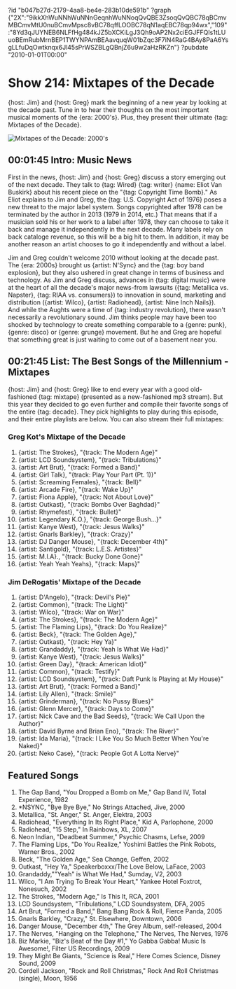 ?id "b047b27d-2179-4aa8-be4e-283b10de591b"
?graph {"2X":"9ikkXhWuNNhWuNNnGeqnhWuNNoqQvQBE3ZsoqQvQBC78qBCmvMBCmvMtU0nuBCmvMpsc8vBC78qffLOOBC78qN1aqEBC78qp94wx","109":"8Yd3qJUYNEB6NLFfHg484kJZ5bXCKiLgJ3Qh9oAP2Nx2ciEGJFFQIs1tLUuoBEmRubMrnBEP1TWYNPAmBEAavquqW01bZqc3F7iN4RaG4BAy8PaA6YsgLLfuDqOwtknqx6Jl45sPrWSZBLgQBnjZ6u9w2aHzRKZn"}
?pubdate "2010-01-01T00:00"
# Show 214: Mixtapes of the Decade
{host: Jim} and {host: Greg} mark the beginning of a new year by looking at the decade past. Tune in to hear their thoughts on the most important musical moments of the {era: 2000's}. Plus, they present their ultimate {tag: Mixtapes of the Decade}.

![Mixtapes of the Decade: 2000's](https://static.soundopinions.org/images/2009/mixtapes2.jpg)

## 00:01:45 Intro: Music News
First in the news, {host: Jim} and {host: Greg} discuss a story emerging out of the next decade. They talk to {tag: Wired} {tag: writer} {name: Eliot Van Buskirk} about his recent piece on the "{tag: Copyright Time Bomb}." As Eliot explains to Jim and Greg, the {tag: U.S. Copyright Act of 1976} poses a new threat to the major label system. Songs copyrighted after 1978 can be terminated by the author in 2013 (1979 in 2014, etc.) That means that if a musician sold his or her work to a label after 1978, they can choose to take it back and manage it independently in the next decade. Many labels rely on back cataloge revenue, so this will be a big hit to them. In addition, it may be another reason an artist chooses to go it independently and without a label.

Jim and Greg couldn't welcome 2010 without looking at the decade past. The {era: 2000s} brought us {artist: N'Sync} and the {tag: boy band explosion}, but they also ushered in great change in terms of business and technology. As Jim and Greg discuss, advances in {tag: digital music} were at the heart of all the decade's major news-from lawsuits ({tag: Metallica vs. Napster}, {tag: RIAA vs. consumers}) to innovation in sound, marketing and distribution ({artist: Wilco}, {artist: Radiohead}, {artist: Nine Inch Nails}). And while the Aughts were a time of {tag: industry revolution}, there wasn't necessarily a revolutionary sound. Jim thinks people may have been too shocked by technology to create something comparable to a {genre: punk}, {genre: disco} or {genre: grunge} movement. But he and Greg are hopeful that something great is just waiting to come out of a basement near you.

## 00:21:45 List: The Best Songs of the Millennium - Mixtapes

{host: Jim} and {host: Greg} like to end every year with a good old-fashioned {tag: mixtape} (presented as a new-fashioned mp3 stream). But this year they decided to go even further and compile their favorite songs of the entire {tag: decade}. They pick highlights to play during this episode, and their entire playlists are below. You can also stream their full mixtapes:

### Greg Kot's Mixtape of the Decade


1. {artist: The Strokes}, "{track: The Modern Age}"
2. {artist: LCD Soundsystem}, "{track: Tribulations}"
3. {artist: Art Brut}, "{track: Formed a Band}"
4. {artist: Girl Talk}, "{track: Play Your Part (Pt. 1)}"
5. {artist: Screaming Females}, "{track: Bell}"
6. {artist: Arcade Fire}, "{track: Wake Up}"
7. {artist: Fiona Apple}, "{track: Not About Love}"
8. {artist: Outkast}, "{track: Bombs Over Baghdad}"
9. {artist: Rhymefest}, "{track: Bullet}"
10. {artist: Legendary K.O.}, "{track: George Bush...}"
11. {artist: Kanye West}, "{track: Jesus Walks}"
12. {artist: Gnarls Barkley}, "{track: Crazy}"
13. {artist: DJ Danger Mouse}, "{track: December 4th}"
14. {artist: Santigold}, "{track: L.E.S. Artistes}"
15. {artist: M.I.A}., "{track: Bucky Done Gone}"
16. {artist: Yeah Yeah Yeahs}, "{track: Maps}"


### Jim DeRogatis' Mixtape of the Decade


1. {artist: D'Angelo}, "{track: Devil's Pie}"
2. {artist: Common}, "{track: The Light}"
3. {artist: Wilco}, "{track: War on War}"
4. {artist: The Strokes}, "{track: The Modern Age}"
5. {artist: The Flaming Lips}, "{track: Do You Realize}"
6. {artist: Beck}, "{track: The Golden Age},"
7. {artist: Outkast}, "{track: Hey Ya}"
8. {artist: Grandaddy}, "{track: Yeah Is What We Had}"
9. {artist: Kanye West}, "{track: Jesus Walks}"
10. {artist: Green Day}, "{track: American Idiot}"
11. {artist: Common}, "{track: Testify}"
12. {artist: LCD Soundsystem}, "{track: Daft Punk Is Playing at My House}"
13. {artist: Art Brut}, "{track: Formed a Band}"
14. {artist: Lily Allen}, "{track: Smile}"
15. {artist: Grinderman}, "{track: No Pussy Blues}"
16. {artist: Glenn Mercer}, "{track: Days to Come}"
17. {artist: Nick Cave and the Bad Seeds}, "{track: We Call Upon the Author}"
18. {artist: David Byrne and Brian Eno}, "{track: The River}"
19. {artist: Ida Maria}, "{track: I Like You So Much Better When You're Naked}"
20. {artist: Neko Case}, "{track: People Got A Lotta Nerve}"


## Featured Songs
1. The Gap Band, "You Dropped a Bomb on Me," Gap Band IV, Total Experience, 1982
2. *NSYNC, "Bye Bye Bye," No Strings Attached, Jive, 2000
3. Metallica, "St. Anger," St. Anger, Elektra, 2003
4. Radiohead, "Everything In Its Right Place," Kid A, Parlophone, 2000
5. Radiohead, "15 Step," In Rainbows, XL, 2007
6. Neon Indian, "Deadbeat Summer," Psychic Chasms, Lefse, 2009
7. The Flaming Lips, "Do You Realize," Yoshimi Battles the Pink Robots, Warner Bros., 2002
8. Beck, "The Golden Age," Sea Change, Geffen, 2002
9. Outkast, "Hey Ya," Speakerboxxx/The Love Below, LaFace, 2003
10. Grandaddy,""Yeah" is What We Had," Sumday, V2, 2003
11. Wilco, "I Am Trying To Break Your Heart," Yankee Hotel Foxtrot, Nonesuch, 2002
12. The Strokes, "Modern Age," Is This It, RCA, 2001
13. LCD Soundsystem, "Tribulations," LCD Soundsystem, DFA, 2005
14. Art Brut, "Formed a Band," Bang Bang Rock & Roll, Fierce Panda, 2005
15. Gnarls Barkley, "Crazy," St. Elsewhere, Downtown, 2006
16. Danger Mouse, "December 4th," The Grey Album, self-released, 2004
17. The Nerves, "Hanging on the Telephone," The Nerves, The Nerves, 1976
18. Biz Markie, "Biz's Beat of the Day #1," Yo Gabba Gabba! Music Is Awesome!, Filter US Recordings, 2009
19. They Might Be Giants, "Science is Real," Here Comes Science, Disney Sound, 2009
20. Cordell Jackson, "Rock and Roll Christmas," Rock And Roll Christmas (single), Moon, 1956